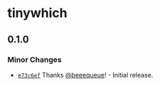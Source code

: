 # tinywhich

## 0.1.0

### Minor Changes

- [`e73c6ef`](https://github.com/beeequeue/tinywhich/commit/e73c6efd72c4e520db1da73986d18ad88460355d) Thanks [@beeequeue](https://github.com/beeequeue)! - Initial release.
